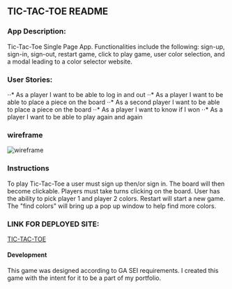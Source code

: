 ## TIC-TAC-TOE README   
### App Description: 
Tic-Tac-Toe Single Page App. Functionalities include the following: sign-up, sign-in, sign-out, restart game, click to play game, user color selection, and a modal leading to a color selector website. 


### User Stories:

⋅⋅* As a player I want to be able to log in and out
⋅⋅* As a player I want to be able to place a piece on the board
⋅⋅* As a second player I want to be able to place a piece on the board
⋅⋅* As a player I want to know if I won
⋅⋅* As a player I want to be able to play again and again

### wireframe
![wireframe](https://i.imgur.com/t3evIuW.png)

### Instructions
To play Tic-Tac-Toe a user must sign up then/or sign in. The board will then become clickable. Players must take turns clicking on the board. User has the ability to pick player 1 and player 2 colors. Restart will start a new game. The "find colors" will bring up a pop up window to help find more colors.

### LINK FOR DEPLOYED SITE: 
[TIC-TAC-TOE](https://christianheuchert.github.io/TIC-TAC-TOE-client/)

#### Development
This game was designed according to GA SEI requirements. I created this game with the intent for it to be a part of my portfolio. 